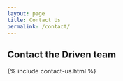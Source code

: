 ```yaml
---
layout: page
title: Contact Us
permalink: /contact/
---
```


## Contact the Driven team

{% include contact-us.html %}